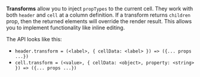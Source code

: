 **Transforms** allow you to inject `propTypes` to the current cell. They work with both `header` and `cell` at a column definition. If a transform returns `children` prop, then the returned elements will override the render result. This allows you to implement functionality like inline editing.

The API looks like this:

* `header.transform = (<label>, { cellData: <label> }) => ({... props ...})`
* `cell.transform = (<value>, { cellData: <object>, property: <string> }) => ({... props ...})`

